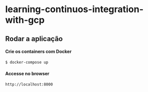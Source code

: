 # learning-continuos-integration-with-gcp

## Rodar a aplicação

#### Crie os containers com Docker

```bash
$ docker-compose up
```

#### Accesse no browser

```
http://localhost:8000
```